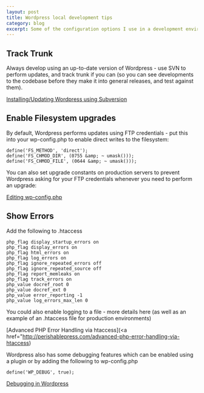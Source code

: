 ```yaml
---
layout: post
title: Wordpress local development tips
category: blog
excerpt: Some of the configuration options I use in a development environment
---
```


Track Trunk
-----------

Always develop using an up-to-date version of Wordpress - use SVN to perform updates, and track trunk if you can (so you can see developments to the codebase before they make it into general releases, and test against them).

[Installing/Updating Wordpress using Subversion](http://codex.wordpress.org/Installing/Updating_WordPress_with_Subversion)

Enable Filesystem upgrades
--------------------------

By default, Wordpress performs updates using FTP credentials - put this into your wp-config.php to enable direct writes to the filesystem:

```
define('FS_METHOD', 'direct');
define('FS_CHMOD_DIR', (0755 &amp; ~ umask()));
define('FS_CHMOD_FILE', (0644 &amp; ~ umask()));
```

You can also set upgrade constants on production servers to prevent Wordpress asking for your FTP credentials whenever you need to perform an upgrade:

[Editing wp-config.php](http://codex.wordpress.org/Editing_wp-config.php#WordPress_Upgrade_Constants)

Show Errors
-----------

Add the following to .htaccess

```
php_flag display_startup_errors on
php_flag display_errors on
php_flag html_errors on
php_flag log_errors on
php_flag ignore_repeated_errors off
php_flag ignore_repeated_source off
php_flag report_memleaks on
php_flag track_errors on
php_value docref_root 0
php_value docref_ext 0
php_value error_reporting -1
php_value log_errors_max_len 0
```

You could also enable logging to a file - more details here (as well as an example of an .htaccess file for production environments)

[Advanced PHP Error Handling via htaccess](<a href="http://perishablepress.com/advanced-php-error-handling-via-htaccess)

Wordpress also has some debugging features which can be enabled using a plugin or by adding the following to wp-config.php

```
define('WP_DEBUG', true);
```

[Debugging in Wordpress](http://codex.wordpress.org/Debugging_in_WordPress)